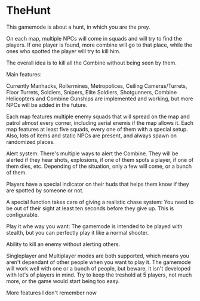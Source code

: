 TheHunt
=======
This gamemode is about a hunt, in which you are the prey.

On each map, multiple NPCs will come in squads and will try to find the players. If one player is found, more combine will go to that place, while the ones who spotted the player will try to kill him.

The overall idea is to kill all the Combine without being seen by them.


Main features:

Currently Manhacks, Rollermines, Metropolices, Ceiling Cameras/Turrets, Floor Turrets, Soldiers, Snipers, Elite Soldiers, Shotgunners, Combine Helicopters and Combine Gunships are implemented and working, but more NPCs will be added in the future.

Each map features multiple enemy squads that will spread on the map and patrol almost every corner, including aerial enemis if the map allows it. Each map features at least five squads, every one of them with a special setup. Also, lots of items and static NPCs are present, and always spawn on randomized places.

Alert system: There's multiple ways to alert the Combine. They will be alerted if they hear shots, explosions, if one of them spots a player, if one of them dies, etc. Depending of the situation, only a few will come, or a bunch of them.

Players have a special indicator on their huds that helps them know if they are spotted by someone or not.

A special function takes care of giving a realistic chase system: You need to be out of their sight at least ten seconds before they give up. This is configurable.

Play it whe way you want: The gamemode is intended to be played with stealth, but you can perfectly play it like a normal shooter.

Ability to kill an enemy without alerting others.

Singleplayer and Multiplayer modes are both supported, which means you aren't dependant of other people when you want to play it. The gamemode will work well with one or a bunch of people, but beware, it isn't developed with lot's of players in mind. Try to keep the treshold at 5 players, not much more, or the game would start being too easy.

More features I don't remember now
